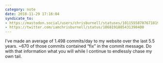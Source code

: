 ```yaml
---
category: note
date: 2018-11-29 17:16:04
syndicate_to:
- https://mastodon.social/users/chrisburnell/statuses/101155587076718195
- https://twitter.com/iamchrisburnell/status/1068191885431398400
---
```


I’ve made an average of 1.498 commits/day to my website over the last 5.5 years. ~670 of those commits contained <q>fix</q> in the commit message. Do with that information what you will while I continue to endlessly chase my own tail.
